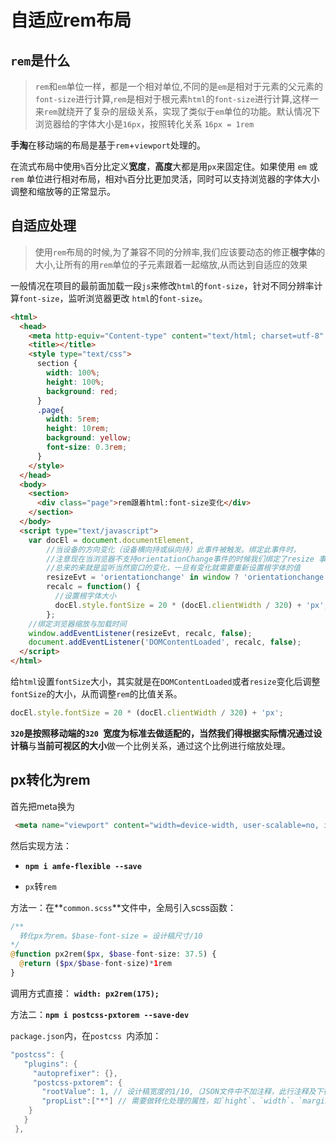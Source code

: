 # 自适应rem布局

## `rem`是什么

> `rem`和`em`单位一样，都是一个相对单位,不同的是`em`是相对于元素的父元素的`font-size`进行计算,`rem`是相对于根元素`html`的`font-size`进行计算,这样一来`rem`就绕开了复杂的层级关系，实现了类似于`em`单位的功能。默认情况下浏览器给的字体大小是`16px`，按照转化关系 `16px = 1rem`

**手淘**在移动端的布局是基于`rem`+`viewport`处理的。

在流式布局中使用` % `百分比定义**宽度**，**高度**大都是用`px`来固定住。如果使用 `em` 或 `rem` 单位进行相对布局，相对` % `百分比更加灵活，同时可以支持浏览器的字体大小调整和缩放等的正常显示。

## 自适应处理

> 使用`rem`布局的时候,为了兼容不同的分辨率,我们应该要动态的修正**根字体**的大小,让所有的用`rem`单位的子元素跟着一起缩放,从而达到自适应的效果

一般情况在项目的最前面加载一段`js`来修改`html`的`font-size`，针对不同分辨率计算`font-size`，监听浏览器更改 `html`的`font-size`。

```html
<html>
  <head>
    <meta http-equiv="Content-type" content="text/html; charset=utf-8" />
    <title></title>
    <style type="text/css">
      section {
        width: 100%;
        height: 100%;
        background: red;
      }
      .page{
        width: 5rem;
        height: 10rem;
        background: yellow;
        font-size: 0.3rem;
      }
    </style>
  </head>
  <body>
    <section>
      <div class="page">rem跟着html:font-size变化</div>
    </section>
  </body>
  <script type="text/javascript">
    var docEl = document.documentElement,
        //当设备的方向变化（设备横向持或纵向持）此事件被触发。绑定此事件时，
        //注意现在当浏览器不支持orientationChange事件的时候我们绑定了resize 事件。
        //总来的来就是监听当然窗口的变化，一旦有变化就需要重新设置根字体的值
        resizeEvt = 'orientationchange' in window ? 'orientationchange' : 'resize',
        recalc = function() {
          //设置根字体大小
          docEl.style.fontSize = 20 * (docEl.clientWidth / 320) + 'px';
        };
    //绑定浏览器缩放与加载时间
    window.addEventListener(resizeEvt, recalc, false);
    document.addEventListener('DOMContentLoaded', recalc, false);
  </script>
</html>
```

给`html`设置`fontSize`大小，其实就是在`DOMContentLoaded`或者`resize`变化后调整`fontSize`的大小，从而调整`rem`的比值关系。

```js
docEl.style.fontSize = 20 * (docEl.clientWidth / 320) + 'px';
```

**`320`**是按照移动端的**`320 `**宽度为标准去做适配的，当然我们得根据实际情况通过**设计稿**与**当前可视区的大小**做一个比例关系，通过这个比例进行缩放处理。





## px转化为rem

首先把meta换为
```html
 <meta name="viewport" content="width=device-width, user-scalable=no, initial-scale=1.0, maximum-scale= 1.0, minimum-scale=1.0">
```

然后实现方法：

- **`npm i amfe-flexible --save`**

- `px`转`rem`

方法一：在**`common.scss`**文件中，全局引入scss函数：

```php
/**
  转化px为rem。$base-font-size = 设计稿尺寸/10
*/
@function px2rem($px, $base-font-size: 37.5) {
  @return ($px/$base-font-size)*1rem
}
```

调用方式直接： **`width: px2rem(175);`**

方法二：**`npm i postcss-pxtorem --save-dev`**

`package.json`内，在`postcss `内添加：

```cpp
"postcss": {
   "plugins": {
     "autoprefixer": {},
     "postcss-pxtorem": {
       "rootValue": 1, // 设计稿宽度的1/10,（JSON文件中不加注释，此行注释及下行注释均删除）
       "propList":["*"] // 需要做转化处理的属性，如`hight`、`width`、`margin`等，`*`表示全部
    }
   }
 },
```